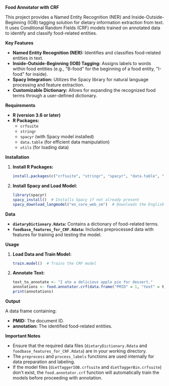 **Food Annotator with CRF**

This project provides a Named Entity Recognition (NER) and Inside-Outside-Beginning (IOB) tagging solution for dietary information extraction from text. It uses Conditional Random Fields (CRF) models trained on annotated data to identify and classify food-related entities.

**Key Features**

* **Named Entity Recognition (NER):** Identifies and classifies food-related entities in text.
* **Inside-Outside-Beginning (IOB) Tagging:** Assigns labels to words within food entities (e.g., "B-food" for the beginning of a food entity, "I-food" for inside).
* **Spacy Integration:** Utilizes the Spacy library for natural language processing and feature extraction.
* **Customizable Dictionary:** Allows for expanding the recognized food terms through a user-defined dictionary.

**Requirements**

* **R (version 3.6 or later)**
* **R Packages:**
    * `crfsuite`
    * `stringr`
    * `spacyr` (with Spacy model installed)
    * `data.table` (for efficient data manipulation)
    * `utils` (for loading data)


**Installation**

1. **Install R Packages:**
   ```R
   install.packages(c("crfsuite", "stringr", "spacyr", "data.table", "utils"))
   ```
2. **Install Spacy and Load Model:**
   ```R
   library(spacyr)
   spacy_install()  # Installs Spacy if not already present
   spacy_download_langmodel("en_core_web_sm")  # Downloads the English language model
   ```

**Data**

* **`dietaryDictionary.Rdata`:** Contains a dictionary of food-related terms.
* **`foodbase_features_for_CRF.Rdata`:** Includes preprocessed data with features for training and testing the model.


**Usage**

1. **Load Data and Train Model:**
   ```R
   train.model()  # Trains the CRF model
   ```
2. **Annotate Text:**
   ```R
   text_to_annotate <- "I ate a delicious apple pie for dessert."
   annotations <- food.annotator.crf(data.frame("PMID" = 1, "text" = text_to_annotate))
   print(annotations)
   ```
   

**Output**

A data frame containing:

* **PMID:**  The document ID.
* **annotation:**  The identified food-related entities.

**Important Notes**

* Ensure that the required data files (`dietaryDictionary.Rdata` and `foodbase_features_for_CRF.Rdata`) are in your working directory.
* The `preprocess` and `process_labels` functions are used internally for data preparation and labeling.
* If the model files (`dietTaggerIOB.crfsuite` and `dietTaggerBin.crfsuite`) don't exist, the `food.annotator.crf` function will automatically train the models before proceeding with annotation.
